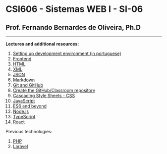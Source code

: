 # CSI606 - Sistemas WEB I - SI-06

## Prof. Fernando Bernardes de Oliveira, Ph.D  

---

**Lectures and additional resources:**

1. [Setting up development environment (in portuguese)](./setting-environment-nodejs.md)
1. [Frontend](frontend.md)
1. [HTML](html.md)
1. [XML](xml.md)
1. [JSON](json.md)
1. [Markdown](markdown.md)
1. [Git and GitHub](git-and-github.md)
1. [Create the GitHub/Classroom repository](create-classroom-repository.md)
1. [Cascading Style Sheets - CSS](css.md)
1. [JavaScript](javascript.md)
1. [ES6 and beyond](./jses6-and-beyond.md)
1. [Node.js](./nodejs.md)
1. [TypeScript](./typescript.md)
1. [React](./react.md)

Previous technologies:

1. [PHP](php.md)
1. [Laravel](laravel.md)
